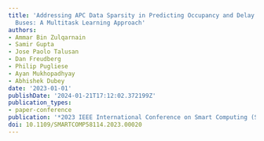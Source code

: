 ```yaml
---
title: 'Addressing APC Data Sparsity in Predicting Occupancy and Delay of Transit
  Buses: A Multitask Learning Approach'
authors:
- Ammar Bin Zulqarnain
- Samir Gupta
- Jose Paolo Talusan
- Dan Freudberg
- Philip Pugliese
- Ayan Mukhopadhyay
- Abhishek Dubey
date: '2023-01-01'
publishDate: '2024-01-21T17:12:02.372199Z'
publication_types:
- paper-conference
publication: '*2023 IEEE International Conference on Smart Computing (SMARTCOMP)*'
doi: 10.1109/SMARTCOMP58114.2023.00020
---
```

